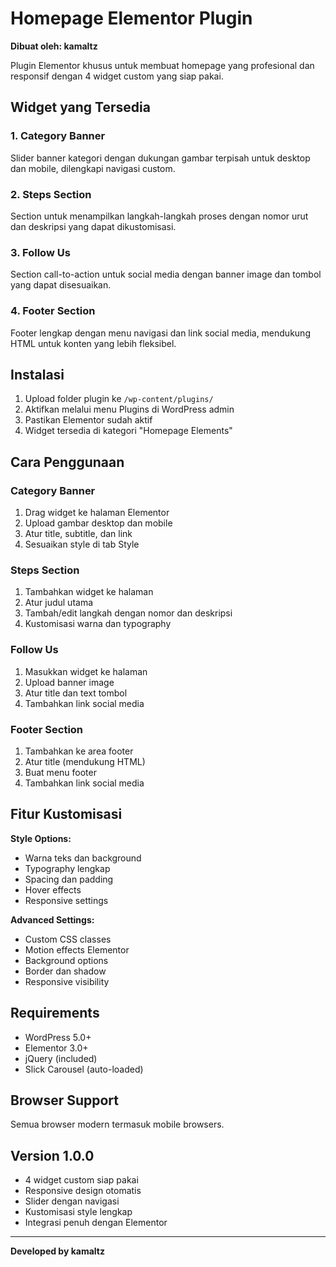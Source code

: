# Homepage Elementor Plugin

**Dibuat oleh: kamaltz**

Plugin Elementor khusus untuk membuat homepage yang profesional dan responsif dengan 4 widget custom yang siap pakai.

## Widget yang Tersedia

### 1. Category Banner
Slider banner kategori dengan dukungan gambar terpisah untuk desktop dan mobile, dilengkapi navigasi custom.

### 2. Steps Section  
Section untuk menampilkan langkah-langkah proses dengan nomor urut dan deskripsi yang dapat dikustomisasi.

### 3. Follow Us
Section call-to-action untuk social media dengan banner image dan tombol yang dapat disesuaikan.

### 4. Footer Section
Footer lengkap dengan menu navigasi dan link social media, mendukung HTML untuk konten yang lebih fleksibel.

## Instalasi

1. Upload folder plugin ke `/wp-content/plugins/`
2. Aktifkan melalui menu Plugins di WordPress admin
3. Pastikan Elementor sudah aktif
4. Widget tersedia di kategori "Homepage Elements"

## Cara Penggunaan

### Category Banner
1. Drag widget ke halaman Elementor
2. Upload gambar desktop dan mobile
3. Atur title, subtitle, dan link
4. Sesuaikan style di tab Style

### Steps Section
1. Tambahkan widget ke halaman
2. Atur judul utama
3. Tambah/edit langkah dengan nomor dan deskripsi
4. Kustomisasi warna dan typography

### Follow Us
1. Masukkan widget ke halaman
2. Upload banner image
3. Atur title dan text tombol
4. Tambahkan link social media

### Footer Section
1. Tambahkan ke area footer
2. Atur title (mendukung HTML)
3. Buat menu footer
4. Tambahkan link social media

## Fitur Kustomisasi

**Style Options:**
- Warna teks dan background
- Typography lengkap
- Spacing dan padding
- Hover effects
- Responsive settings

**Advanced Settings:**
- Custom CSS classes
- Motion effects Elementor
- Background options
- Border dan shadow
- Responsive visibility

## Requirements

- WordPress 5.0+
- Elementor 3.0+
- jQuery (included)
- Slick Carousel (auto-loaded)

## Browser Support

Semua browser modern termasuk mobile browsers.

## Version 1.0.0

- 4 widget custom siap pakai
- Responsive design otomatis
- Slider dengan navigasi
- Kustomisasi style lengkap
- Integrasi penuh dengan Elementor

---

**Developed by kamaltz**
